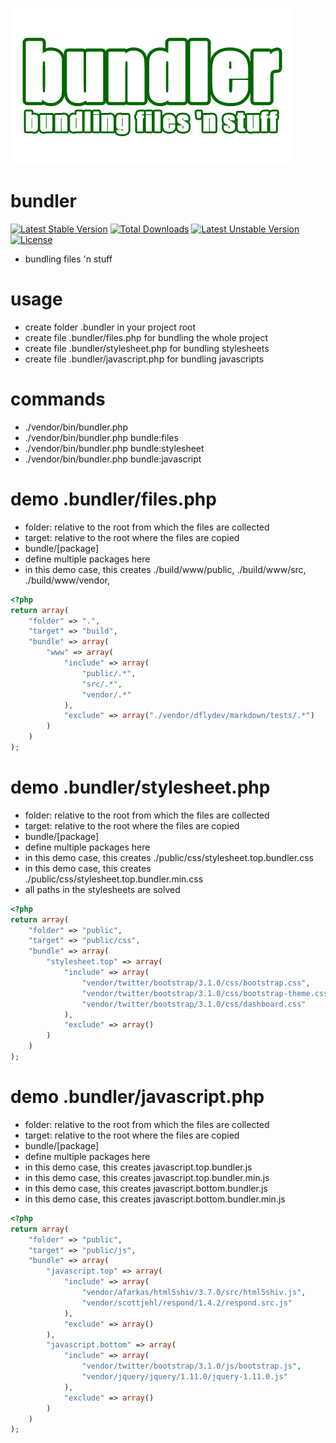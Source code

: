 ![Image](logo.png?raw=true)

bundler
=======

[![Latest Stable Version](https://poser.pugx.org/elnebuloso/bundler/v/stable.png)](https://packagist.org/packages/elnebuloso/bundler) [![Total Downloads](https://poser.pugx.org/elnebuloso/bundler/downloads.png)](https://packagist.org/packages/elnebuloso/bundler) [![Latest Unstable Version](https://poser.pugx.org/elnebuloso/bundler/v/unstable.png)](https://packagist.org/packages/elnebuloso/bundler) [![License](https://poser.pugx.org/elnebuloso/bundler/license.png)](https://packagist.org/packages/elnebuloso/bundler)

 * bundling files 'n stuff

usage
=====

 * create folder .bundler in your project root
 * create file .bundler/files.php for bundling the whole project
 * create file .bundler/stylesheet.php for bundling stylesheets
 * create file .bundler/javascript.php for bundling javascripts

commands
========
 * ./vendor/bin/bundler.php
 * ./vendor/bin/bundler.php bundle:files
 * ./vendor/bin/bundler.php bundle:stylesheet
 * ./vendor/bin/bundler.php bundle:javascript

demo .bundler/files.php
============================

 * folder: relative to the root from which the files are collected
 * target: relative to the root where the files are copied
 * bundle/[package]
  * define multiple packages here
  * in this demo case, this creates ./build/www/public, ./build/www/src, ./build/www/vendor,

```php
<?php
return array(
    "folder" => ".",
    "target" => "build",
    "bundle" => array(
        "www" => array(
            "include" => array(
                "public/.*",
                "src/.*",
                "vendor/.*"
            ),
            "exclude" => array("./vendor/dflydev/markdown/tests/.*")
        )
    )
);
```

demo .bundler/stylesheet.php
============================

 * folder: relative to the root from which the files are collected
 * target: relative to the root where the files are copied
 * bundle/[package]
  * define multiple packages here
  * in this demo case, this creates ./public/css/stylesheet.top.bundler.css
  * in this demo case, this creates ./public/css/stylesheet.top.bundler.min.css
 * all paths in the stylesheets are solved

```php
<?php
return array(
    "folder" => "public",
    "target" => "public/css",
    "bundle" => array(
        "stylesheet.top" => array(
            "include" => array(
                "vendor/twitter/bootstrap/3.1.0/css/bootstrap.css",
                "vendor/twitter/bootstrap/3.1.0/css/bootstrap-theme.css",
                "vendor/twitter/bootstrap/3.1.0/css/dashboard.css"
            ),
            "exclude" => array()
        )
    )
);
```

demo .bundler/javascript.php
============================

 * folder: relative to the root from which the files are collected
 * target: relative to the root where the files are copied
 * bundle/[package]
  * define multiple packages here
  * in this demo case, this creates javascript.top.bundler.js
  * in this demo case, this creates javascript.top.bundler.min.js
  * in this demo case, this creates javascript.bottom.bundler.js
  * in this demo case, this creates javascript.bottom.bundler.min.js

```php
<?php
return array(
    "folder" => "public",
    "target" => "public/js",
    "bundle" => array(
        "javascript.top" => array(
            "include" => array(
                "vendor/afarkas/html5shiv/3.7.0/src/html5shiv.js",
                "vendor/scottjehl/respond/1.4.2/respond.src.js"
            ),
            "exclude" => array()
        ),
        "javascript.bottom" => array(
            "include" => array(
                "vendor/twitter/bootstrap/3.1.0/js/bootstrap.js",
                "vendor/jquery/jquery/1.11.0/jquery-1.11.0.js"
            ),
            "exclude" => array()
        )
    )
);
```
